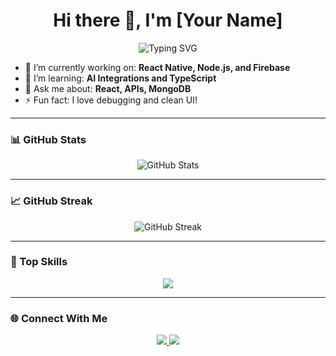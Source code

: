 <h1 align="center">Hi there 👋, I'm [Your Name]</h1>
<p align="center">
  <img src="https://readme-typing-svg.demolab.com?font=Fira+Code&pause=1000&center=true&width=435&lines=Passionate+Developer;Love+to+build+cool+stuff!" alt="Typing SVG" />
</p>

- 🔭 I’m currently working on: **React Native, Node.js, and Firebase**
- 🌱 I’m learning: **AI Integrations and TypeScript**
- 💬 Ask me about: **React, APIs, MongoDB**
- ⚡ Fun fact: I love debugging and clean UI!

---

### 📊 GitHub Stats

<p align="center">
  <img src="https://github-readme-stats.vercel.app/api?username=Saad-Ahmed-Khanzada&show_icons=true&theme=radical" alt="GitHub Stats" />
</p>

---

### 📈 GitHub Streak

<p align="center">
  <img src="https://streak-stats.demolab.com?user=your-username&theme=radical" alt="GitHub Streak" />
</p>

---

### 🧠 Top Skills

<p align="center">
  <img src="https://skillicons.dev/icons?i=react,nodejs,typescript,mongodb,html,css,js,firebase,git" />
</p>

---

### 🌐 Connect With Me

<p align="center">
  <a href="https://linkedin.com/in/yourprofile" target="_blank">
    <img src="https://img.shields.io/badge/LinkedIn-blue?style=for-the-badge&logo=linkedin" />
  </a>
  <a href="mailto:your.email@example.com">
    <img src="https://img.shields.io/badge/Gmail-red?style=for-the-badge&logo=gmail" />
  </a>
</p>
